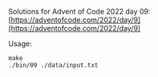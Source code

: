 Solutions for Advent of Code 2022 day 09:  
[https://adventofcode.com/2022/day/9](https://adventofcode.com/2022/day/9)

Usage:
```
make
./bin/09 ./data/input.txt
```
